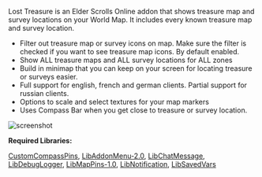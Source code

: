 ﻿Lost Treasure is an Elder Scrolls Online addon that shows treasure map and survey locations on your World Map. It includes every known treasure map and survey location.

* Filter out treasure map or survey icons on map. Make sure the filter is checked if you want to see treasure map icons. By default enabled.
* Show ALL treasure maps and ALL survey locations for ALL zones
* Build in minimap that you can keep on your screen for locating treasure or surveys easier.
* Full support for english, french and german clients. Partial support for russian clients.
* Options to scale and select textures for your map markers
* Uses Compass Bar when you get close to treasure or survey location.

![screenshot](https://cdn-eso.mmoui.com/preview/pvw1692.png)

**Required Libraries:**

[CustomCompassPins](https://www.esoui.com/downloads/info185-CustomCompassPins.html), 
[LibAddonMenu-2.0](https://www.esoui.com/downloads/info7-LibAddonMenu.html), 
[LibChatMessage](https://www.esoui.com/downloads/info2382-LibChatMessage.html), 
[LibDebugLogger](https://www.esoui.com/downloads/info2275-LibDebugLogger.html), 
[LibMapPins-1.0](https://www.esoui.com/downloads/info563-LibMapPins.html), 
[LibNotification](https://www.esoui.com/downloads/info1224-CirconiansLibNotifications.html), 
[LibSavedVars](https://www.esoui.com/downloads/info2161-LibSavedVars.html)
